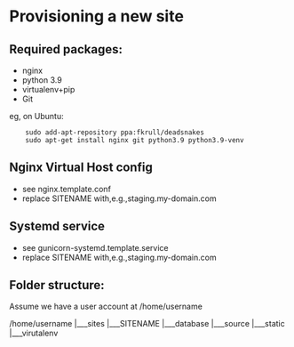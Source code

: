 Provisioning a new site
=======================
## Required packages:

* nginx
* python 3.9
* virtualenv+pip
* Git

eg, on Ubuntu:

        sudo add-apt-repository ppa:fkrull/deadsnakes
        sudo apt-get install nginx git python3.9 python3.9-venv

## Nginx Virtual Host config

* see nginx.template.conf
* replace SITENAME with,e.g.,staging.my-domain.com

## Systemd service

* see gunicorn-systemd.template.service
* replace SITENAME with,e.g.,staging.my-domain.com

## Folder structure:
Assume we have a user account at /home/username

/home/username
|___sites
     |___SITENAME
            |___database
            |___source
            |___static
            |___virutalenv